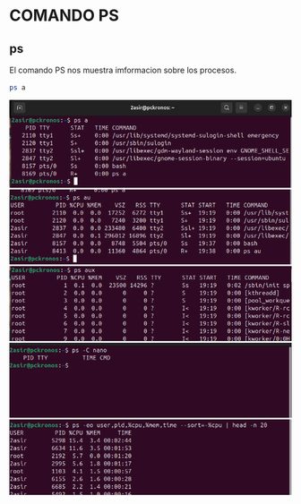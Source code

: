 # COMANDO PS 
## ps
El comando PS nos muestra imformacion sobre los procesos. 
```bash	
ps a
```
![psa](img/img1.png)
![psa](img/img2.png)
![psa](img/img3.png)
![psa](img/img4.png)
![psa](img/img5.png)
